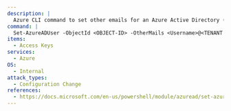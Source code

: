 ```yaml
---
description: |
  Azure CLI command to set other emails for an Azure Active Directory (AD) user.
command: |
  Set-AzureADUser -ObjectId <OBJECT-ID> -OtherMails <Username>@<TENANT NAME>.onmicrosoft.com -Verbose
items:
  - Access Keys
services:
  - Azure
OS:
  - Internal
attack_types:
  - Configuration Change
references:
  - https://docs.microsoft.com/en-us/powershell/module/azuread/set-azureaduser
---
```

